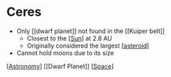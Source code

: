 # Ceres

- Only [[dwarf planet]] not found in the [[Kuiper belt]]
  - Closest to the [[Sun]] at 2.8 AU
  - Originally considered the largest [[asteroid]]
- Cannot hold moons due to its size


[[Astronomy]] [[Dwarf Planet]] [[Space]]

[//begin]: # "Autogenerated link references for markdown compatibility"
[dwarf-planet]: dwarf-planet "Dwarf Planet"
[kuiper-belt]: kuiper-belt "Kuiper Belt"
[sun]: sun "Sun"
[asteroid]: asteroid "Asteroid"
[astronomy]: astronomy "Astronomy"
[space]: space "Space"
[//end]: # "Autogenerated link references"